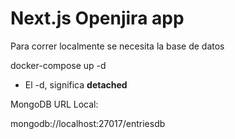# Next.js Openjira app
Para correr localmente se necesita la base de datos

docker-compose up -d

* El -d, significa __detached__

MongoDB URL Local:

mongodb://localhost:27017/entriesdb